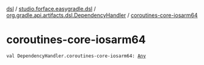 [dsl](../../index.md) / [studio.forface.easygradle.dsl](../index.md) / [org.gradle.api.artifacts.dsl.DependencyHandler](index.md) / [coroutines-core-iosarm64](./coroutines-core-iosarm64.md)

# coroutines-core-iosarm64

`val DependencyHandler.coroutines-core-iosarm64: `[`Any`](https://kotlinlang.org/api/latest/jvm/stdlib/kotlin/-any/index.html)